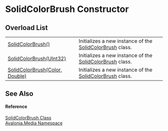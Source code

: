 # SolidColorBrush Constructor


## Overload List
<table>
<tr>
<td><a href="M_Avalonia_Media_SolidColorBrush__ctor">SolidColorBrush()</a></td>
<td>Initializes a new instance of the <a href="T_Avalonia_Media_SolidColorBrush">SolidColorBrush</a> class.</td>
</tr>
<tr>
<td><a href="M_Avalonia_Media_SolidColorBrush__ctor_2">SolidColorBrush(UInt32)</a></td>
<td>Initializes a new instance of the <a href="T_Avalonia_Media_SolidColorBrush">SolidColorBrush</a> class.</td>
</tr>
<tr>
<td><a href="M_Avalonia_Media_SolidColorBrush__ctor_1">SolidColorBrush(Color, Double)</a></td>
<td>Initializes a new instance of the <a href="T_Avalonia_Media_SolidColorBrush">SolidColorBrush</a> class.</td>
</tr>
</table>

## See Also


#### Reference
<a href="T_Avalonia_Media_SolidColorBrush">SolidColorBrush Class</a>  
<a href="N_Avalonia_Media">Avalonia.Media Namespace</a>  
